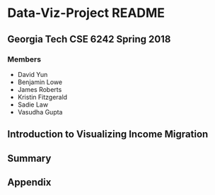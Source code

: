 # Data-Viz-Project README
## Georgia Tech CSE 6242 Spring 2018
### Members  
*  David Yun
*  Benjamin Lowe
*  James Roberts
*  Kristin Fitzgerald
*  Sadie Law
*  Vasudha Gupta

## Introduction to Visualizing Income Migration

## Summary

## Appendix
